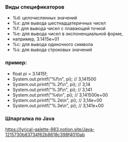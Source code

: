 ### Виды спецификаторов
* %d: целочисленных значений
* %x: для вывода шестнадцатеричных чисел
* %f: для вывода чисел с плавающей точкой
* %e: для вывода чисел в экспоненциальной форме,
* например, 3.1415e+01
* %c: для вывода одиночного символа
* %s: для вывода строковых значений
### пример:
 * float pi = 3.1415f;
 * System.out.printf("%f\n", pi); // 3,141500
 * System.out.printf("%.2f\n", pi); // 3,14
 * System.out.printf("%.3f\n", pi); // 3,141
 * System.out.printf("%e\n", pi); // 3,141500e+00
 * System.out.printf("%.2e\n", pi); // 3,14e+00
 * System.out.printf("%.3e\n", pi); // 3,141e+00
### Шпаргалка по Java
https://lyrical-galette-983.notion.site/Java-1215730b83734f62b8618c398f4010ab
